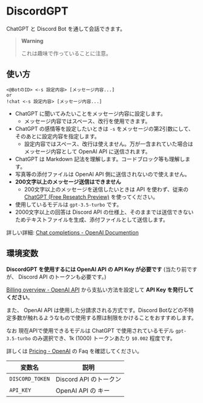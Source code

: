 # DiscordGPT

ChatGPT と Discord Bot を通して会話できます。

> **Warning**
>
> これは趣味で作っていることに注意。

## 使い方

```
<@BotのID> <-s 設定内容> [メッセージ内容...]
or
!chat <-s 設定内容> [メッセージ内容...]
```

- ChatGPT に聞いてみたいことをメッセージ内容に設定します。
  - メッセージ内容ではスペース、改行を使用できます。
- ChatGPT の感情等を設定したいときは `-s` をメッセージの第2引数にして、そのあとに設定内容を指定します。
  - 設定内容ではスペース、改行は使えません。万が一含まれていた場合はメッセージ内容として OpenAI API に送信されます。
- ChatGPT は Markdown 記法を理解します。コードブロック等も理解します。
- 写真等の添付ファイルは OpenAI API 側に送信されないので使えません。
- **200文字以上のメッセージ送信はできません**
  - 200文字以上のメッセージを送信したいときは API を使わず、従来の [ChatGPT (Free Reseatch Preview)](https://chat.openai.com/chat) を使ってください。
- 使用しているモデルは `gpt-3.5-turbo` です。
- 2000文字以上の回答は Discord API の仕様上、そのままでは送信できないためテキストファイルを生成、添付ファイルとして送信します。

詳しい詳細: [Chat completions - OpenAI Documention](https://platform.openai.com/docs/guides/chat)

## 環境変数

**DiscordGPT を使用するには OpenAI API の API Key が必要です** (当たり前ですが、 Discord API のトークンも必要です。)

[Billing overview - OpenAI API](https://platform.openai.com/account/billing/overview) から支払い方法を設定して **API Key を発行してください**。

また、 OpenAI API は使用した分請求される方式です。Discord Botなどの不特定多数が触れるようなもので使用する際は制限をかけることをおすすめします。

なお 現在APIで使用できるモデルは ChatGPT で使用されているモデル `gpt-3.5-turbo` のみ選択でき、1k (1000) トークンあたり `$0.002` 程度です。

詳しくは [Pricing - OpenAI](https://openai.com/pricing) の Faq を確認してください。

| 変数名 | 説明 |
| ----- | ----- |
| `DISCORD_TOKEN`   | Discord API のトークン |
| `API_KEY` | OpenAI API の キー |
